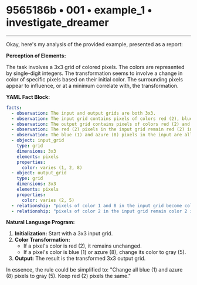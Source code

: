 # 9565186b • 001 • example_1 • investigate_dreamer

---
Okay, here's my analysis of the provided example, presented as a report:

**Perception of Elements:**

The task involves a 3x3 grid of colored pixels. The colors are represented by single-digit integers. The transformation seems to involve a change in color of specific pixels based on their initial color. The surrounding pixels appear to influence, or at a minimum correlate with, the transformation.

**YAML Fact Block:**



```yaml
facts:
  - observation: The input and output grids are both 3x3.
  - observation: The input grid contains pixels of colors red (2), blue (1), and azure (8).
  - observation: The output grid contains pixels of colors red (2) and gray (5).
  - observation: The red (2) pixels in the input grid remain red (2) in the output grid.
  - observation: The blue (1) and azure (8) pixels in the input are all gray(5) in the output.
  - object: input_grid
    type: grid
    dimensions: 3x3
    elements: pixels
    properties:
      color: varies (1, 2, 8)
  - object: output_grid
    type: grid
    dimensions: 3x3
    elements: pixels
    properties:
      color: varies (2, 5)
  - relationship: "pixels of color 1 and 8 in the input grid become color 5 in the output grid"
  - relationship: "pixels of color 2 in the input grid remain color 2 in the output grid"

```



**Natural Language Program:**

1.  **Initialization:** Start with a 3x3 input grid.
2.  **Color Transformation:**
    *   If a pixel's color is red (2), it remains unchanged.
    *   If a pixel's color is blue (1) or azure (8), change its color to gray (5).
3.  **Output:** The result is the transformed 3x3 output grid.

In essence, the rule could be simplified to: "Change all blue (1) and azure (8) pixels to gray (5). Keep red (2) pixels the same."

